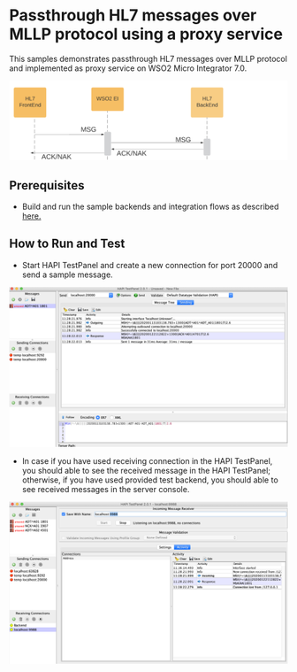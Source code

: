 # Passthrough HL7 messages over MLLP protocol using a proxy service

This samples demonstrates passthrough HL7 messages over MLLP protocol and implemented as proxy service on WSO2 Micro Integrator 7.0. 

![Passthrough HL7 messages over MLLP protocol using a proxy service ](images/case-1.png)

## Prerequisites

* Build and run the sample backends and integration flows as described  [here.](https://github.com/sagara-gunathunga/hl7-wso2-integration-samples/blob/master/hl7-integration-sample/README.md#how-to-build)



## How to Run and Test



* Start HAPI TestPanel and create a new connection for port 20000 and send a sample message. 

![Sending a message to HL7 InboundEndpoint ](images/2.png?raw=true)


* In case if you have used receiving connection in the HAPI TestPanel, you should able to see the received message in the 
HAPI TestPanel; otherwise, if you have used provided test backend, you should able to see received messages in the 
server console.  

![Sending a message to HL7 InboundEndpoint ](images/3.png?raw=true)

 


